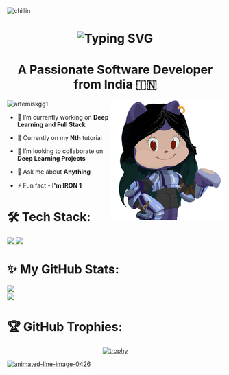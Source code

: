 <img src="studyin.gif" alt="chillin" width="1920" height="250"/>
<h1 align="center">
  <a href="https://git.io/typing-svg" style="text-decoration: none;">
    <span style="text-decoration: none;">
      <img src="https://readme-typing-svg.demolab.com?font=Aboreto&weight=800&size=36&duration=3000&pause=1000&color=0083C6&background=EBFF3900&center=true&multiline=true&random=false&width=450&height=130&lines=Greetings!+;I'm+Abha+Ghildiyal+%F0%9F%9A%80" alt="Typing SVG" style="text-decoration: none;" />
    </span>
  </a>
</h1>

<h1 align="center">A Passionate Software Developer from India 🇮🇳</h1>

<img align="right" width="265" src="octocat-artemis.png" alt="artemisKGG1"  />
<p align="left"> <img src="https://komarev.com/ghpvc/?username=artemisKGG1&label=Profile%20views&color=0e2431&style=flat" alt="artemiskgg1" /> </p>

- 🔭 I’m currently working on **Deep Learning and Full Stack**

- 🌱 Currently on my **Nth** tutorial

- 👯 I’m looking to collaborate on **Deep Learning Projects**

- 💬 Ask me about **Anything**

- ⚡ Fun fact - **I'm IRON 1**

# 🛠️ Tech Stack:

<div align="left">
  <a href="https://skillicons.dev">
    <img src="https://skillicons.dev/icons?i=nodejs,github,javascript,typescript,react,express,fastapi,mongodb,mysql,nextjs"/>
    <img src="https://skillicons.dev/icons?i=c,cpp,python,tensorflow,pytorch,tailwind,git,kali,django,rust"/>
  </a>
</div>

# ✨ My GitHub Stats:

<div>
<img src="https://github-readme-stats.vercel.app/api?username=artemisKGG1&theme=nightowl&hide_border=false&include_all_commits=true&count_private=false" width="500px"/>
<br/>
<img src="https://github-readme-streak-stats.herokuapp.com/?user=artemisKGG1&theme=nightowl&hide_border=false" width="500px"/>
<br/>

</div>

# 🏆 GitHub Trophies:

<div align="center">

[![trophy](https://github-profile-trophy.vercel.app/?username=artemiskgg1&theme=onedark)](https://github.com/ryo-ma/github-profile-trophy)

</div>
<a href="https://www.animatedimages.org/cat-lines-562.htm"><img src="https://www.animatedimages.org/data/media/562/animated-line-image-0426.gif" border="0" alt="animated-line-image-0426" width="1920" height="2" /></a>
